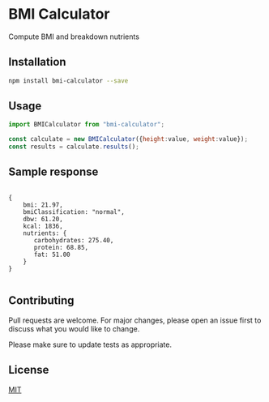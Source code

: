 # BMI Calculator

Compute BMI and breakdown nutrients

## Installation

```bash
npm install bmi-calculator --save
```

## Usage

```javascript
import BMICalculator from "bmi-calculator";

const calculate = new BMICalculator({height:value, weight:value});
const results = calculate.results();

```

## Sample response

```

{
    bmi: 21.97,
    bmiClassification: "normal",
    dbw: 61.20,
    kcal: 1836,
    nutrients: {
       carbohydrates: 275.40, 
       protein: 68.85, 
       fat: 51.00
    }
}


```

## Contributing
Pull requests are welcome. For major changes, please open an issue first to discuss what you would like to change.

Please make sure to update tests as appropriate.

## License
[MIT](https://github.com/allancolibao/bmi-calculator/blob/main/LICENSE)